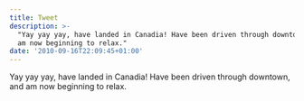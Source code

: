 ```yaml
---
title: Tweet
description: >-
  "Yay yay yay, have landed in Canadia! Have been driven through downtown, and
  am now beginning to relax."
date: '2010-09-16T22:09:45+01:00'
---
```

Yay yay yay, have landed in Canadia! Have been driven through downtown, and am now beginning to relax.
